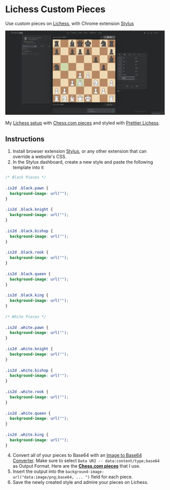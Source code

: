 # Lichess Custom Pieces
Use custom pieces on [Lichess](https://lichess.org), with Chrome extension [Stylus](https://chrome.google.com/webstore/detail/stylus/clngdbkpkpeebahjckkjfobafhncgmne?hl=en)

<img src="lichess.png" width="800" />

My [Lichess setup](prettier-config.json) with [Chess.com pieces](chessdotcom.css) and styled with [Prettier Lichess](https://chrome.google.com/webstore/detail/prettier-lichess/epgnobcgnmchnhgkgpedebbmhbblfcob).

## Instructions
1. Install browser extension [Stylus](https://chrome.google.com/webstore/detail/stylus/clngdbkpkpeebahjckkjfobafhncgmne?hl=en), or any other extension that can override a website's CSS.
2. In the Stylus dashboard, create a new style and paste the following template into it

```css
/* Black Pieces */

.is2d .black.pawn {
  background-image: url("");
}

.is2d .black.knight {
  background-image: url("");
}

.is2d .black.bishop {
  background-image: url("");
}

.is2d .black.rook {
  background-image: url("");
}

.is2d .black.queen {
  background-image: url("");
}

.is2d .black.king {
  background-image: url("");
}

/* White Pieces */

.is2d .white.pawn {
  background-image: url("");
}

.is2d .white.knight {
  background-image: url("");
}

.is2d .white.bishop {
  background-image: url("");
}

.is2d .white.rook {
  background-image: url("");
}

.is2d .white.queen {
  background-image: url("");
}

.is2d .white.king {
  background-image: url("");
}
```

4. Convert all of your pieces to Base64 with an [Image to Base64 Converter](https://base64.guru/converter/encode/image). Make sure to select `Data URI -- data:content/type;base64` as Output Format. Here are the **[Chess.com pieces](chessdotcom.css)** that I use.
5. Insert the output into the `background-image: url("data:image/png;base64, ... ")`  field for each piece.
6. Save the newly created style and admire your pieces on Lichess.


